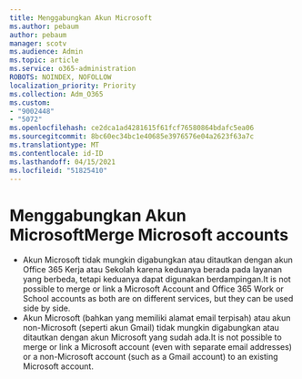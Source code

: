 ```yaml
---
title: Menggabungkan Akun Microsoft
ms.author: pebaum
author: pebaum
manager: scotv
ms.audience: Admin
ms.topic: article
ms.service: o365-administration
ROBOTS: NOINDEX, NOFOLLOW
localization_priority: Priority
ms.collection: Adm_O365
ms.custom:
- "9002448"
- "5072"
ms.openlocfilehash: ce2dca1ad4281615f61fcf76580864bdafc5ea06
ms.sourcegitcommit: 8bc60ec34bc1e40685e3976576e04a2623f63a7c
ms.translationtype: MT
ms.contentlocale: id-ID
ms.lasthandoff: 04/15/2021
ms.locfileid: "51825410"
---
```

# <a name="merge-microsoft-accounts"></a><span data-ttu-id="2f553-102">Menggabungkan Akun Microsoft</span><span class="sxs-lookup"><span data-stu-id="2f553-102">Merge Microsoft accounts</span></span>

- <span data-ttu-id="2f553-103">Akun Microsoft tidak mungkin digabungkan atau ditautkan dengan akun Office 365 Kerja atau Sekolah karena keduanya berada pada layanan yang berbeda, tetapi keduanya dapat digunakan berdampingan.</span><span class="sxs-lookup"><span data-stu-id="2f553-103">It is not possible to merge or link a Microsoft Account and Office 365 Work or School accounts as both are on different services, but they can be used side by side.</span></span>
- <span data-ttu-id="2f553-104">Akun Microsoft (bahkan yang memiliki alamat email terpisah) atau akun non-Microsoft (seperti akun Gmail) tidak mungkin digabungkan atau ditautkan dengan akun Microsoft yang sudah ada.</span><span class="sxs-lookup"><span data-stu-id="2f553-104">It is not possible to merge or link a Microsoft account (even with separate email addresses) or a non-Microsoft account (such as a Gmail account) to an existing Microsoft account.</span></span>

